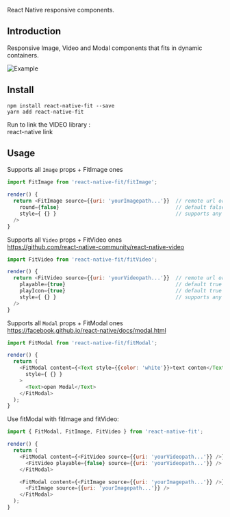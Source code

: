 React Native responsive components.

## Introduction
Responsive Image, Video and Modal components that fits in dynamic containers.

![Example](https://github.com/tibbus/react-native-fit/blob/master/example/demo.gif)

## Install
`npm install react-native-fit --save`   
`yarn add react-native-fit`

Run to link the VIDEO library :   
react-native link   

## Usage

Supports all `Image` props +  FitImage ones  
```javascript
import FitImage from 'react-native-fit/fitImage';

render() {
  return <FitImage source={{uri: 'yourImagepath...'}}  // remote url or local path
    round={false}                                      // default false - make an image round/square
    style={ {} }                                       // supports any style, can add `width` and will generate the height to ratio
  />
}
```
  
Supports all `Video` props + FitVideo ones  
https://github.com/react-native-community/react-native-video
```javascript
import FitVideo from 'react-native-fit/fitVideo';

render() {
  return <FitVideo source={{uri: 'yourVideopath...'}}  // remote url or local path
    playable={true}                                    // default true - make video playable (useful when you want to open in a modal)
    playIcon={true}                                    // default true - show/hide play icon on video
    style={ {} }                                       // supports any style, can add `width` and will generate the height to ratio
  />
}
```
  
Supports all `Modal` props + FitModal ones  
https://facebook.github.io/react-native/docs/modal.html
```javascript
import FitModal from 'react-native-fit/fitModal';

render() {
  return (
    <FitModal content={<Text style={{color: 'white'}}>text conten</Text>}  // React Component to render inside fullscreen Modal
      style={ {} }                                                         // Style for the thumbnail that will open the Modal, Text in this case
    >
      <Text>open Modal</Text>
    </FitModal>
  );
}
```
  
Use fitModal with fitImage and fitVideo:
```javascript
import { FitModal, FitImage, FitVideo } from 'react-native-fit';

render() {
  return (
    <FitModal content={<FitVideo source={{uri: 'yourVideopath...'}} />}>
      <FitVideo playable={false} source={{uri: 'yourVideopath...'}} />
    </FitModal>

    <FitModal content={<FitImage source={{uri: 'yourImagepath...'}} />}>
      <FitImage source={{uri: 'yourImagepath...'}} />
    </FitModal>
  );
}
```
